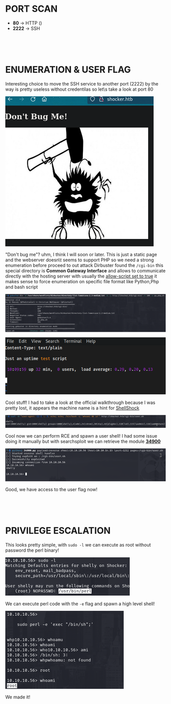 # PORT SCAN
* **80** &#8594; HTTP ()
* **2222** &#8594; SSH


<br><br><br>

# ENUMERATION & USER FLAG

Interesting choice to move the SSH service to another port (2222) by the way is pretty useless without credentilas so let\s take a look at port 80

![57387049d2441a7af530ed19526a2249.png](img/57387049d2441a7af530ed19526a2249.png)

"Don't bug me"? uhm, I think I will soon or later. This is just a static page and the webserver doesn\t seems to support PHP so we need a strong enumeration before proceed to out attack
Dirbuster found the `/cgi-bin` this special directory is **Common Gateway Interface** and allows to communicate directly with the hosting server with usually the [allow-script set to true](https://stackoverflow.com/questions/1913894/cgi-bin-directory-contents-what-else-can-be-stored-there-apart-from-the-cgi-sc) it makes sense to force enumeration on specific file format like Python,Php and bash script

![a5511e91570881bc7abf5a0baebc9479.png](img/a5511e91570881bc7abf5a0baebc9479.png)

![3f080cea1056de6e9457aa5a10cc8a2c.png](img/3f080cea1056de6e9457aa5a10cc8a2c.png)

Cool stuff! I had to take a look at the official walkthrough because I was pretty lost, it appears the machine name is a hint for [ShellShock](https://github.com/opsxcq/exploit-CVE-2014-6271)

![711bbb7e66fc8b99d5801ed0150cc6e6.png](img/711bbb7e66fc8b99d5801ed0150cc6e6.png)

Cool now we can perform RCE and spawn a user shell! I had some issue doing it manually but with searchsploit we can retrieve the module **<u>34900</u>**

![67765c4da6f98945ac05f5f7e17fc861.png](img/67765c4da6f98945ac05f5f7e17fc861.png)

Good, we have access to the user flag now!

<br><br><br>

# PRIVILEGE ESCALATION

This looks pretty simple, with `sudo -l` we can execute as root without password the perl binary!

![0ae891d03bbcc62ede7386a21df62736.png](img/0ae891d03bbcc62ede7386a21df62736.png)

We can execute perl code with the `-e` flag and spawn a high level shell!

![8fccc206e1ca5e98a155785904fdc609.png](img/8fccc206e1ca5e98a155785904fdc609.png)

We made it!
